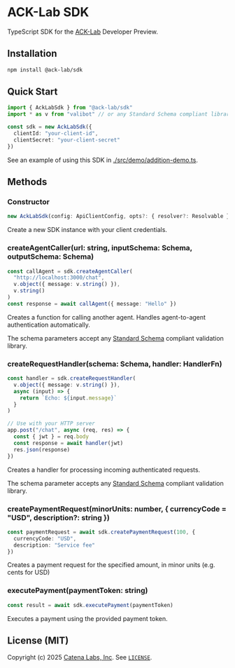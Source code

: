 # ACK-Lab SDK

TypeScript SDK for the [ACK-Lab](https://ack-lab.catenalabs.com) Developer Preview.

## Installation

```bash
npm install @ack-lab/sdk
```

## Quick Start

```ts
import { AckLabSdk } from "@ack-lab/sdk"
import * as v from "valibot" // or any Standard Schema compliant library

const sdk = new AckLabSdk({
  clientId: "your-client-id",
  clientSecret: "your-client-secret"
})
```

See an example of using this SDK in [./src/demo/addition-demo.ts](./src/demo/addition-demo.ts).

## Methods

### Constructor

```ts
new AckLabSdk(config: ApiClientConfig, opts?: { resolver?: Resolvable })
```

Create a new SDK instance with your client credentials.

### createAgentCaller(url: string, inputSchema: Schema, outputSchema: Schema)

```ts
const callAgent = sdk.createAgentCaller(
  "http://localhost:3000/chat",
  v.object({ message: v.string() }),
  v.string()
)
const response = await callAgent({ message: "Hello" })
```

Creates a function for calling another agent. Handles agent-to-agent authentication automatically.

The schema parameters accept any [Standard Schema](https://standardschema.dev/) compliant validation library.

### createRequestHandler(schema: Schema, handler: HandlerFn)

```ts
const handler = sdk.createRequestHandler(
  v.object({ message: v.string() }),
  async (input) => {
    return `Echo: ${input.message}`
  }
)

// Use with your HTTP server
app.post("/chat", async (req, res) => {
  const { jwt } = req.body
  const response = await handler(jwt)
  res.json(response)
})
```

Creates a handler for processing incoming authenticated requests.

The schema parameter accepts any [Standard Schema](https://standardschema.dev/) compliant validation library.

### createPaymentRequest(minorUnits: number, { currencyCode = "USD", description?: string })

```ts
const paymentRequest = await sdk.createPaymentRequest(100, {
  currencyCode: "USD",
  description: "Service fee"
})
```

Creates a payment request for the specified amount, in minor units (e.g. cents for USD)

### executePayment(paymentToken: string)

```ts
const result = await sdk.executePayment(paymentToken)
```

Executes a payment using the provided payment token.

## License (MIT)

Copyright (c) 2025 [Catena Labs, Inc](https://catenalabs.com). See [`LICENSE`](./LICENSE).
